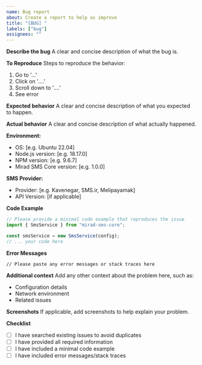```yaml
---
name: Bug report
about: Create a report to help us improve
title: "[BUG] "
labels: ["bug"]
assignees: ""
---
```


**Describe the bug** A clear and concise description of what the bug is.

**To Reproduce** Steps to reproduce the behavior:

1. Go to '...'
2. Click on '....'
3. Scroll down to '....'
4. See error

**Expected behavior** A clear and concise description of what you expected to happen.

**Actual behavior** A clear and concise description of what actually happened.

**Environment:**

- OS: [e.g. Ubuntu 22.04]
- Node.js version: [e.g. 18.17.0]
- NPM version: [e.g. 9.6.7]
- Mirad SMS Core version: [e.g. 1.0.0]

**SMS Provider:**

- Provider: [e.g. Kavenegar, SMS.ir, Melipayamak]
- API Version: [if applicable]

**Code Example**

```typescript
// Please provide a minimal code example that reproduces the issue
import { SmsService } from "mirad-sms-core";

const smsService = new SmsService(config);
// ... your code here
```

**Error Messages**

```
// Please paste any error messages or stack traces here
```

**Additional context** Add any other context about the problem here, such as:

- Configuration details
- Network environment
- Related issues

**Screenshots** If applicable, add screenshots to help explain your problem.

**Checklist**

- [ ] I have searched existing issues to avoid duplicates
- [ ] I have provided all required information
- [ ] I have included a minimal code example
- [ ] I have included error messages/stack traces

